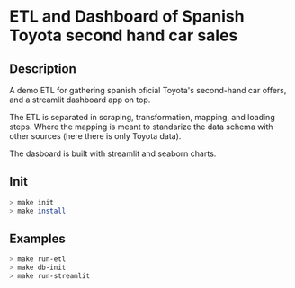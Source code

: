 # ETL and Dashboard of Spanish Toyota second hand car sales

## Description

A demo ETL for gathering spanish oficial Toyota's second-hand car offers, and a streamlit
dashboard app on top.

The ETL is separated in scraping, transformation, mapping, and loading steps. Where the mapping
is meant to standarize the data schema with other sources (here there is only Toyota data).

The dasboard is built with streamlit and seaborn charts.

## Init

```sh
> make init
> make install
```

## Examples

```sh
> make run-etl
> make db-init
> make run-streamlit
```

